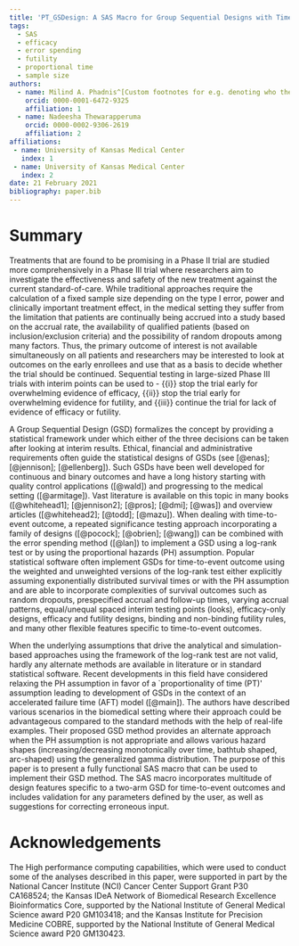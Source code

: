 ```yaml
---
title: 'PT_GSDesign: A SAS Macro for Group Sequential Designs with Time-to-event Data using the Concept of Proportional Time'
tags:
  - SAS
  - efficacy
  - error spending
  - futility
  - proportional time
  - sample size
authors:
  - name: Milind A. Phadnis^[Custom footnotes for e.g. denoting who the corresponding author is can be included like this.]
    orcid: 0000-0001-6472-9325
    affiliation: 1
  - name: Nadeesha Thewarapperuma
    orcid: 0000-0002-9306-2619
    affiliation: 2
affiliations:
 - name: University of Kansas Medical Center
   index: 1
 - name: University of Kansas Medical Center
   index: 2
date: 21 February 2021
bibliography: paper.bib
---
```


# Summary
Treatments that are found to be promising in a Phase II trial are studied more comprehensively in a Phase III trial where researchers 
aim to investigate the effectiveness and safety of the new treatment against the current standard-of-care. While traditional 
approaches require the calculation of a fixed sample size depending on the type I error, power and clinically important treatment 
effect, in the medical setting they suffer from the limitation that patients are continually being accrued into a 
study based on the accrual rate, the availability of qualified patients (based on inclusion/exclusion criteria) and the possibility 
of random dropouts among many factors. Thus, the primary outcome of interest is not available simultaneously on all patients 
and researchers may be interested to look at outcomes on the early enrollees and use that as a basis to decide whether 
the trial should be continued. Sequential testing in large-sized Phase III trials with interim points can be used to - {\{i\}} stop 
the trial early for overwhelming evidence of efficacy, {\{ii\}} stop the trial early for overwhelming evidence 
for futility, and {\{iii\}} continue the trial for lack of evidence of efficacy or futility.

A Group Sequential Design (GSD) formalizes the concept by providing a statistical framework under which either of the three decisions can 
be taken after looking at interim results. Ethical, financial and administrative requirements often guide the statistical 
designs of GSDs (see [@enas]; [@jennison]; [@ellenberg]). Such GSDs have been well developed for continuous and binary outcomes 
and have a long history starting with quality control applications ([@wald]) and progressing to the medical setting ([@armitage]). Vast literature 
is available on this topic in many books ([@whitehead1]; [@jennison2]; [@pros]; [@dmi]; [@was]) and overview articles 
([@whitehead2]; [@todd]; [@mazu]). When dealing with time-to-event outcome, a repeated significance testing approach incorporating a 
family of designs ([@pocock]; [@obrien]; [@wang]) can be combined with the error spending method ([@lan]) to implement a GSD using a 
log-rank test or by using the proportional hazards (PH) assumption. Popular statistical software often implement GSDs for time-to-event outcome 
using the weighted and unweighted versions of the log-rank test either explicitly assuming exponentially distributed survival times or with the 
PH assumption and are able to incorporate complexities of survival outcomes such as random dropouts, prespecified accrual and follow-up times, 
varying accrual patterns, equal/unequal spaced interim testing points (looks), efficacy-only designs, efficacy and futility designs, 
binding and non-binding futility rules, and many other flexible features specific to time-to-event outcomes.
    
When the underlying assumptions that drive the analytical and simulation-based approaches using the framework of the log-rank test are not valid, 
hardly any alternate methods are available in literature or in standard statistical software. Recent developments in this field have considered 
relaxing the PH assumption in favor of a `proportionality of time (PT)' assumption leading to development of GSDs in the context of an accelerated 
failure time (AFT) model ([@main]). The authors have described various scenarios in the biomedical setting where their approach could be advantageous 
compared to the standard methods with the help of real-life examples. Their proposed GSD method provides an alternate approach when the PH assumption is 
not appropriate and allows various hazard shapes (increasing/decreasing monotonically over time, bathtub shaped, arc-shaped) using the generalized gamma 
distribution. The purpose of this paper is to present a fully functional SAS macro that can be used to implement their GSD method. 
The SAS macro incorporates multitude of design features specific to a two-arm GSD for time-to-event outcomes and includes validation for any parameters 
defined by the user, as well as suggestions for correcting erroneous input. 

# Acknowledgements

The High performance computing capabilities, which were used to conduct some of the analyses described in this paper, were supported in part by the National Cancer Institute (NCI) Cancer Center Support Grant P30 CA168524; the Kansas IDeA Network of Biomedical Research Excellence Bioinformatics Core, supported by the National Institute of General Medical Science award P20 GM103418; and the Kansas Institute for Precision Medicine COBRE, supported by the National Institute of General Medical Science award P20 GM130423.
